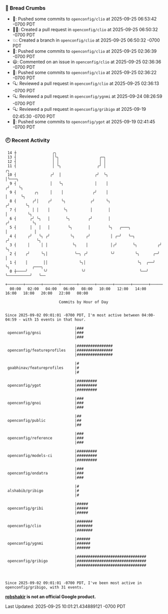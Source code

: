 ### 🍞 Bread Crumbs

 * 🚢: Pushed some commits to `openconfig/clio` at 2025-09-25 06:53:42 -0700 PDT
 * ✍🏼: Created a pull request in `openconfig/clio` at 2025-09-25 06:50:32 -0700 PDT
 * 💥: Created a branch in `openconfig/clio` at 2025-09-25 06:50:32 -0700 PDT
 * 🚢: Pushed some commits to `openconfig/clio` at 2025-09-25 02:36:39 -0700 PDT
 * 😃: Commented on an issue in `openconfig/clio` at 2025-09-25 02:36:36 -0700 PDT
 * 🚢: Pushed some commits to `openconfig/clio` at 2025-09-25 02:36:22 -0700 PDT
 * 🔍: Reviewed a pull request in  `openconfig/clio` at 2025-09-25 02:36:13 -0700 PDT
 * 🔍: Reviewed a pull request in  `openconfig/ygnmi` at 2025-09-24 08:26:59 -0700 PDT
 * 🔍: Reviewed a pull request in  `openconfig/gribigo` at 2025-09-19 02:45:30 -0700 PDT
 * 🚢: Pushed some commits to `openconfig/ygot` at 2025-09-19 02:41:45 -0700 PDT

### 🕘 Recent Activity
```
 14 ┼                ╭╮
 13 ┤                │╰╮                  ╭─╮
 12 ┤                │ │                  │ │
 11 ┤                │ ╰╮                ╭╯ │                            ╭╮
 10 ┤               ╭╯  │               ╭╯  ╰╮                           │╰───╮
  9 ┤               │   ╰╮              │    │                          ╭╯    ╰╮
  9 ┤        ╭╮     │    │             ╭╯    │                          │      ╰╮
  8 ┤       ╭╯│    ╭╯    ╰╮           ╭╯     ╰╮                        ╭╯       ╰╮
  7 ┤       │ │    │      ╰╮          │       │                        │         ╰╮
  6 ┤      ╭╯ ╰╮   │       ╰╮        ╭╯       │                       ╭╯          ╰╮
  5 ┤      │   │   │        ╰╮       │        ╰╮   ╭───╮              │            │
  4 ┤     ╭╯   ╰╮ ╭╯         ╰╮     ╭╯         │ ╭─╯   ╰─╮           ╭╯            ╰╮
  3 ┤     │     │ │           ╰╮    │          │╭╯       ╰╮         ╭╯              ╰╮
  2 ┤    ╭╯     ╰╮│            ╰─╮ ╭╯          ╰╯         ╰╮      ╭─╯                │
  1 ┤    │       ││              ╰╮│                       ╰╮  ╭──╯                  ╰╮          ╭───╮
  0 ┼────╯       ╰╯               ╰╯                        ╰──╯                      ╰──────────╯   ╰──
    +───────+───────+───────+───────+───────+───────+───────+───────+───────+───────+───────+───────+────
  00:00   02:00   04:00   06:00   08:00   10:00   12:00   14:00   16:00   18:00   20:00   22:00   00:00   

						Commits by Hour of Day


Since 2025-09-02 09:01:01 -0700 PDT, I'm most active between 04:00-04:59 - with 15 events in that hour.

```



```
                               |###
 openconfig/gnsi               |###
                               |###

                               |################
 openconfig/featureprofiles    |################
                               |################

                               |#
 goabhinav/featureprofiles     |#
                               |#

                               |#########
 openconfig/ygot               |#########
                               |#########

                               |###
 openconfig/gnoi               |###
                               |###

                               |##
 openconfig/public             |##
                               |##

                               |###
 openconfig/reference          |###
                               |###

                               |#########
 openconfig/models-ci          |#########
                               |#########

                               |###
 openconfig/ondatra            |###
                               |###

                               |#
 alshabib/gribigo              |#
                               |#

                               |#####
 openconfig/gribi              |#####
                               |#####

                               |#######
 openconfig/clio               |#######
                               |#######

                               |######
 openconfig/ygnmi              |######
                               |######

                               |###############################
 openconfig/gribigo            |###############################
                               |###############################



Since 2025-09-02 09:01:01 -0700 PDT, I've been most active in openconfig/gribigo, with 31 events.

```
**[robshakir](mailto:robjs@google.com) is not an official Google product.**  


Last Updated: 2025-09-25 10:01:21.434889121 -0700 PDT
